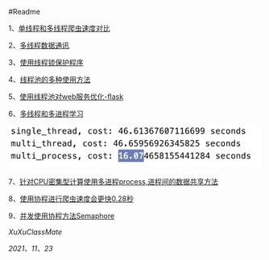 #Readme

1、[单线程和多线程爬虫速度对比](./study/01.multi_thread_craw.py)

2、[多线程数据通讯](./study/02.producer_consumer.py)

3、[使用线程锁保护程序](./study/03.lock_concurrent.py)

4、[线程池的多种使用方法](./study/04.thread_pool.py)

5、[使用线程池对web服务优化-flask](./study/05.Flask_thread_pool.py)

6、[多线程和多进程学习](./study/06.thread_process_cpu_bound.py)

![单线程多线程多进程运行](./Logs/单线程多线程多进程运行.png)

7、[针对CPU密集型计算使用多进程process,进程间的数据共享方法](./study/07.flask_process.py)

8、[使用协程进行爬虫速度会更快0.28秒](./study/08.async_spider.py)

9、[并发使用协程方法Semaphore](./study/09.async_spider_semaphore.py)



_XuXuClassMate_

_2021、11、23_